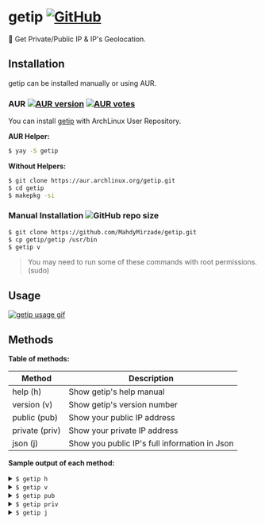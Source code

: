 # getip [![GitHub](https://img.shields.io/github/license/mahdymirzade/getip)](./LICENSE.md)
📱 Get Private/Public IP &amp; IP's Geolocation.

## Installation
getip can be installed manually or using AUR.

### AUR [![AUR version](https://img.shields.io/aur/version/getip)](https://aur.archlinux.org/packages/getip) [![AUR votes](https://img.shields.io/aur/votes/getip)](https://aur.archlinux.org/packages/getip)
You can install [getip](https://aur.archlinux.org/packages/getip) with ArchLinux User Repository.

**AUR Helper:**
```bash
$ yay -S getip
```
**Without Helpers:**
```bash
$ git clone https://aur.archlinux.org/getip.git
$ cd getip
$ makepkg -si
```

### Manual Installation ![GitHub repo size](https://img.shields.io/github/repo-size/mahdymirzade/getip)
```bash
$ git clone https://github.com/MahdyMirzade/getip.git
$ cp getip/getip /usr/bin
$ getip v
```
> You may need to run some of these commands with root permissions. (sudo)

## Usage

[![getip usage gif](https://raw.githubusercontent.com/MahdyMirzade/MahdyMirzade/main/assets/getip/usage.gif)](https://asciinema.org/a/427949)

## Methods
**Table of methods:**

| Method | Description |
| --- | --- |
| help (h) | Show getip's help manual |
| version (v) | Show getip's version number |
| public (pub) | Show your public IP address |
| private (priv) | Show your private IP address |
| json (j) | Show you public IP's full information in Json |

**Sample output of each method:**

<details>
<summary><code>$ getip h</code></summary>
    
<div class="language-bash highlighter-rouge"><div class="highlight"><pre class="highlight"><code>Usage: /usr/bin/getip [METHOD]

General Methods:
    h,  help            Show this manual
    v,  version         Show version number

IP Information Methods:
    pub,    public      Get Your Public IP Address
    priv,   private     Get Your Private IP Address
    j,      json        Get Your Public IP's Full Information in Json

Other methods can be also grabbed from json output,
    for example this is your json output:
    {
        ...
        "continent": "Europe",
        "country": "Germany",
        "region": "Bavaria",
        "city": "Nuremberg",
        "latitude": 49.4254092,
        "longitude": 11.0796553,
        ...
    }
    and if you want to get IP's country:
    $ /usr/bin/getip country
    Output: Germany

Full info: https://mahdymirzade.github.io/getip
</code></pre></div></div>

</details>

<details>
<summary><code>$ getip v</code></summary>
    
<div class="language-bash highlighter-rouge"><div class="highlight"><pre class="highlight"><code>       _
  __ _(_)_ __       getip (Geolocation, Private/Public IP) v1.0.1
 / _` | | '_ \      Copyright (C) 2021 Mahdy Mirzade
| (_| | | |_) |
 \__, |_| .__/      This program may be freely redistributed under
 |___/  |_|         the terms of the GNU General Public License.

</code></pre></div></div>

</details>

<details>
<summary><code>$ getip pub</code></summary>
    
<div class="language-bash highlighter-rouge"><div class="highlight"><pre class="highlight"><code>49.**.**.55</code></pre></div></div>

</details>

<details>
<summary><code>$ getip priv</code></summary>
    
<div class="language-bash highlighter-rouge"><div class="highlight"><pre class="highlight"><code>192.168.43.163</code></pre></div></div>

</details>


<details>
<summary><code>$ getip j</code></summary>
    
<div class="language-bash highlighter-rouge"><div class="highlight"><pre class="highlight"><code>{
  "ip": "49.**.**.55",
  "success": true,
  "type": "IPv4",
  "continent": "Europe",
  "continent_code": "EU",
  "country": "Germany",
  "country_code": "DE",
  "country_flag": "https://cdn.ipwhois.io/flags/de.svg",
  "country_capital": "Berlin",
  "country_phone": "+49",
  "country_neighbours": "CH,PL,NL,DK,BE,CZ,LU,FR,AT",
  "region": "Bavaria",
  "city": "Gunzenhausen",
  "latitude": 123,
  "longitude": 456,
  "asn": "AS24940",
  "org": "Hetzner Online GmbH",
  "isp": "Hetzner Online GmbH",
  "timezone": "Europe/Berlin",
  "timezone_name": "Central European Standard Time",
  "timezone_dstOffset": 0,
  "timezone_gmtOffset": 3600,
  "timezone_gmt": "GMT +1:00",
  "currency": "Euro",
  "currency_code": "EUR",
  "currency_symbol": "€",
  "currency_rates": 0.841,
  "currency_plural": "euros",
  "completed_requests": 157
}
</code></pre></div></div>

</details>
  
